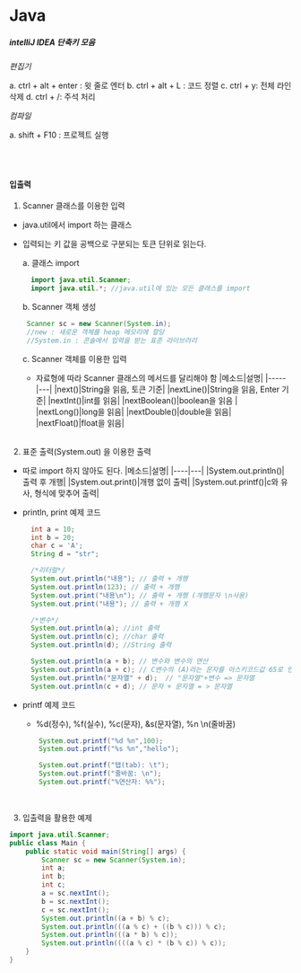 <h1>Java</h1>

<h5>intelliJ IDEA 단축키 모음</h5>

_편집기_

a. ctrl + alt + enter : 윗 줄로 엔터
b. ctrl + alt + L : 코드 정렬
c. ctrl + y: 전체 라인 삭제
d. ctrl + /: 주석 처리

_컴파일_

a. shift + F10 : 프로젝트 실행

<br>
<br>

<h4>입출력</h4>

1. Scanner 클래스를 이용한 입력

- java.util에서 import 하는 클래스
- 입력되는 키 값을 공백으로 구분되는 토큰 단위로 읽는다.

  a. 클래스 import

  ```java
    import java.util.Scanner;
    import java.util.*; //java.util에 있는 모든 클래스를 import
  ```

  b. Scanner 객체 생성

  ```java
   Scanner sc = new Scanner(System.in);
   //new : 새로운 객체를 heap 메모리에 할당
   //System.in : 콘솔에서 입력을 받는 표준 라이브러리
  ```

  c. Scanner 객체를 이용한 입력

  - 자료형에 따라 Scanner 클래스의 메서드를 달리해야 함
    |메소드|설명|
    |-----|---|
    |next()|String을 읽음, 토큰 기준|
    |nextLine()|String을 읽음, Enter 기준|
    |nextInt()|int를 읽음|
    |nextBoolean()|boolean을 읽음 |
    |nextLong()|long을 읽음|
    |nextDouble()|double을 읽음|
    |nextFloat()|float을 읽음|
    <br>
    <br>

2.  표준 출력(System.out) 을 이용한 출력

- 따로 import 하지 않아도 된다.
  |메소드|설명|
  |----|---|
  |System.out.println()|출력 후 개행|
  |System.out.print()|개행 없이 출력|
  |System.out.printf()|c와 유사, 형식에 맞추어 출력|
- println, print 예제 코드

  ```java
    int a = 10;
    int b = 20;
    char c = 'A';
    String d = "str";

    /*리터럴*/
    System.out.println("내용"); // 출력 + 개행
    System.out.println(123); // 출력 + 개행
    System.out.print("내용\n"); // 출력 + 개행 (개행문자 \n사용)
    System.out.print("내용"); // 출력 + 개행 X

    /*변수*/
    System.out.println(a); //int 출력
    System.out.println(c); //char 출력
    System.out.println(d); //String 출력

    System.out.println(a + b); // 변수와 변수의 연산
    System.out.println(a + c); // C변수의 (A)라는 문자를 아스키코드값 65로 인식
    System.out.println("문자열" + d);  // "문자열"+변수 => 문자열
    System.out.println(c + d); // 문자 + 문자열 = > 문자열
  ```

- printf 예제 코드

  - %d(정수), %f(실수), %c(문자), &s(문자열), %n \n(줄바꿈)

  ```java
      System.out.printf("%d %n",100);
      System.out.printf("%s %n","hello");

      System.out.printf("탭(tab): \t");
      System.out.printf("줄바꿈: \n");
      System.out.printf("%연산자: %%");
  ```

    <br>

3. 입출력을 활용한 예제

```java
import java.util.Scanner;
public class Main {
    public static void main(String[] args) {
        Scanner sc = new Scanner(System.in);
        int a;
        int b;
        int c;
        a = sc.nextInt();
        b = sc.nextInt();
        c = sc.nextInt();
        System.out.println((a + b) % c);
        System.out.println(((a % c) + ((b % c))) % c);
        System.out.println(((a * b) % c));
        System.out.println((((a % c) * (b % c)) % c));
    }
}
```
